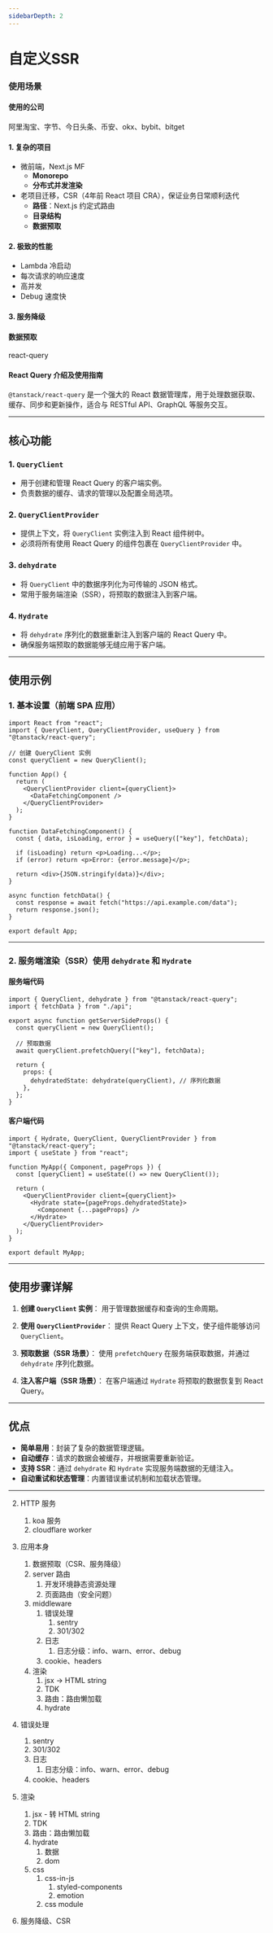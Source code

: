 ```yaml
---
sidebarDepth: 2
---
```


# 自定义SSR

### 使用场景

#### 使用的公司

阿里淘宝、字节、今日头条、币安、okx、bybit、bitget

#### 1. 复杂的项目

- 微前端，Next.js MF
  - **Monorepo**
  - **分布式并发渲染**
- 老项目迁移，CSR（4年前 React 项目 CRA），保证业务日常顺利迭代
  - **路径**：Next.js 约定式路由
  - **目录结构**
  - **数据预取**

#### 2. 极致的性能

- Lambda 冷启动
- 每次请求的响应速度
- 高并发
- Debug 速度快

#### 3. 服务降级



#### 数据预取 

react-query 


#### React Query 介绍及使用指南

`@tanstack/react-query` 是一个强大的 React 数据管理库，用于处理数据获取、缓存、同步和更新操作，适合与 RESTful API、GraphQL 等服务交互。

---

## 核心功能

### 1. `QueryClient`
- 用于创建和管理 React Query 的客户端实例。
- 负责数据的缓存、请求的管理以及配置全局选项。

### 2. `QueryClientProvider`
- 提供上下文，将 `QueryClient` 实例注入到 React 组件树中。
- 必须将所有使用 React Query 的组件包裹在 `QueryClientProvider` 中。

### 3. `dehydrate`
- 将 `QueryClient` 中的数据序列化为可传输的 JSON 格式。
- 常用于服务端渲染（SSR），将预取的数据注入到客户端。

### 4. `Hydrate`
- 将 `dehydrate` 序列化的数据重新注入到客户端的 React Query 中。
- 确保服务端预取的数据能够无缝应用于客户端。

---

## 使用示例

### 1. 基本设置（前端 SPA 应用）

```tsx
import React from "react";
import { QueryClient, QueryClientProvider, useQuery } from "@tanstack/react-query";

// 创建 QueryClient 实例
const queryClient = new QueryClient();

function App() {
  return (
    <QueryClientProvider client={queryClient}>
      <DataFetchingComponent />
    </QueryClientProvider>
  );
}

function DataFetchingComponent() {
  const { data, isLoading, error } = useQuery(["key"], fetchData);

  if (isLoading) return <p>Loading...</p>;
  if (error) return <p>Error: {error.message}</p>;

  return <div>{JSON.stringify(data)}</div>;
}

async function fetchData() {
  const response = await fetch("https://api.example.com/data");
  return response.json();
}

export default App;
```

---

### 2. 服务端渲染（SSR）使用 `dehydrate` 和 `Hydrate`

#### 服务端代码

```tsx
import { QueryClient, dehydrate } from "@tanstack/react-query";
import { fetchData } from "./api";

export async function getServerSideProps() {
  const queryClient = new QueryClient();

  // 预取数据
  await queryClient.prefetchQuery(["key"], fetchData);

  return {
    props: {
      dehydratedState: dehydrate(queryClient), // 序列化数据
    },
  };
}
```

#### 客户端代码

```tsx
import { Hydrate, QueryClient, QueryClientProvider } from "@tanstack/react-query";
import { useState } from "react";

function MyApp({ Component, pageProps }) {
  const [queryClient] = useState(() => new QueryClient());

  return (
    <QueryClientProvider client={queryClient}>
      <Hydrate state={pageProps.dehydratedState}>
        <Component {...pageProps} />
      </Hydrate>
    </QueryClientProvider>
  );
}

export default MyApp;
```

---

## 使用步骤详解

1. **创建 `QueryClient` 实例**：
   用于管理数据缓存和查询的生命周期。

2. **使用 `QueryClientProvider`**：
   提供 React Query 上下文，使子组件能够访问 `QueryClient`。

3. **预取数据（SSR 场景）**：
   使用 `prefetchQuery` 在服务端获取数据，并通过 `dehydrate` 序列化数据。

4. **注入客户端（SSR 场景）**：
   在客户端通过 `Hydrate` 将预取的数据恢复到 React Query。

---

## 优点

- **简单易用**：封装了复杂的数据管理逻辑。
- **自动缓存**：请求的数据会被缓存，并根据需要重新验证。
- **支持 SSR**：通过 `dehydrate` 和 `Hydrate` 实现服务端数据的无缝注入。
- **自动重试和状态管理**：内置错误重试机制和加载状态管理。

---
2. HTTP 服务
   1. koa 服务
   2. cloudflare worker

3. 应用本身
   1. 数据预取（CSR、服务降级）
   2. server 路由
      1. 开发环境静态资源处理
      2. 页面路由（安全问题）
   3. middleware
      1. 错误处理
         1. sentry
         2. 301/302
      2. 日志
         1. 日志分级：info、warn、error、debug
      3. cookie、headers
   4. 渲染
      1. jsx -> HTML string
      2. TDK
      3. 路由：路由懒加载
      4. hydrate

1. 错误处理
   1. sentry
   2. 301/302
   3. 日志
      1. 日志分级：info、warn、error、debug
   4. cookie、headers

2. 渲染
   1. jsx - 转 HTML string
   2. TDK
   3. 路由：路由懒加载
   4. hydrate
      1. 数据
      2. dom
   5. css
      1. css-in-js
         1. styled-components
         2. emotion
      2. css module

3. 服务降级、CSR

